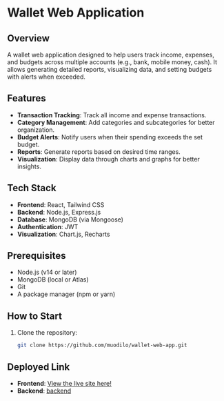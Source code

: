 # Wallet Web Application

## Overview
A wallet web application designed to help users track income, expenses, and budgets across multiple accounts (e.g., bank, mobile money, cash). It allows generating detailed reports, visualizing data, and setting budgets with alerts when exceeded.

## Features
- **Transaction Tracking**: Track all income and expense transactions.
- **Category Management**: Add categories and subcategories for better organization.
- **Budget Alerts**: Notify users when their spending exceeds the set budget.
- **Reports**: Generate reports based on desired time ranges.
- **Visualization**: Display data through charts and graphs for better insights.

## Tech Stack
- **Frontend**: React, Tailwind CSS
- **Backend**: Node.js, Express.js
- **Database**: MongoDB (via Mongoose)
- **Authentication**: JWT
- **Visualization**: Chart.js, Recharts

## Prerequisites
- Node.js (v14 or later)
- MongoDB (local or Atlas)
- Git
- A package manager (npm or yarn)

## How to Start
1. Clone the repository:
   ```bash
   git clone https://github.com/muodilo/wallet-web-app.git


## Deployed Link
- **Frontend**: [View the live site here!](https://wallet-web-app-weld.vercel.app/)
- **Backend**: [backend](https://wallet-web-app.onrender.com/)
